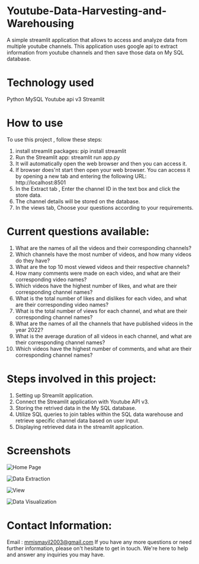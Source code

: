 # Youtube-Data-Harvesting-and-Warehousing
A simple streamlit application that allows to access and analyze data from multiple youtube channels.  This application uses google api  to extract information from youtube channels and then save those data on My SQL database. 

# Technology used 
Python
MySQL
Youtube api v3
Streamlit

# How to use

To use this project , follow these steps:

1. install streamlit packages: pip install streamlit
2. Run the Streamlit app: streamlit run app.py
3. It will automatically open the web browser and then you can access it.
4. If browser does'nt start then open your web browser. You can access it by opening a new tab and entering the following URL: http://localhost:8501
5. In the Extract tab , Enter the channel ID in the text box and click the store data. 
6. The channel details will be stored on the database.
7. In the views tab, Choose your questions according to your requirements.

# Current questions available:

1. What are the names of all the videos and their corresponding channels?
2. Which channels have the most number of videos, and how many videos do they have?
3. What are the top 10 most viewed videos and their respective channels?
4. How many comments were made on each video, and what are their corresponding video names?
5. Which videos have the highest number of likes, and what are their corresponding channel names?
6. What is the total number of likes and dislikes for each video, and what are their corresponding video names?
7. What is the total number of views for each channel, and what are their corresponding channel names?
8. What are the names of all the channels that have published videos in the year 2022?
9. What is the average duration of all videos in each channel, and what are their corresponding channel names?
10. Which videos have the highest number of comments, and what are their corresponding channel names?

# Steps involved in this project:

1. Setting up Streamlit application.
2. Connect the Streamlit application with Youtube API v3.
3. Storing the retrived data in the My SQL database.
4. Utilize SQL queries to join tables within the SQL data warehouse and retrieve specific channel data based on user input.
5. Displaying retrieved data in the streamlit application.

# Screenshots

![Home Page](https://github.com/ismayil-14/Youtube-Data-Harvesting-and-Warehousing/assets/154823988/e41b9230-c29f-45a1-be98-687faf432925)

![Data Extraction](https://github.com/ismayil-14/Youtube-Data-Harvesting-and-Warehousing/assets/154823988/044bbc73-a523-4161-9df5-aff2966160a9)

![View](https://github.com/ismayil-14/Youtube-Data-Harvesting-and-Warehousing/assets/154823988/671c50bc-20a5-4319-9cb9-1b400da61b68)

![Data Visualization](https://github.com/ismayil-14/Youtube-Data-Harvesting-and-Warehousing/assets/154823988/4b44cb97-a498-4c41-89d6-16acf8171755)

# Contact Information:
Email : mmismayil2003@gmail.com
If you have any more questions or need further information, please on't hesitate to get in touch. We're here to help and answer any inquiries you may have.
